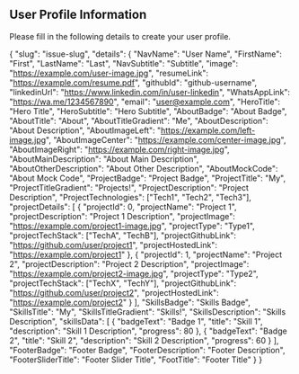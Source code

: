 <!-- Issues template -->
## User Profile Information

Please fill in the following details to create your user profile.

{
  "slug": "issue-slug",
  "details": {
    "NavName": "User Name",
    "FirstName": "First",
    "LastName": "Last",
    "NavSubtitle": "Subtitle",
    "image": "https://example.com/user-image.jpg",
    "resumeLink": "https://example.com/resume.pdf",
    "githubId": "github-username",
    "linkedinUrl": "https://www.linkedin.com/in/user-linkedin",
    "WhatsAppLink": "https://wa.me/1234567890",
    "email": "user@example.com",
    "HeroTitle": "Hero Title",
    "HeroSubtitle": "Hero Subtitle",
    "AboutBadge": "About Badge",
    "AboutTitle": "About",
    "AboutTitleGradient": "Me",
    "AboutDescription": "About Description",
    "AboutImageLeft": "https://example.com/left-image.jpg",
    "AboutImageCenter": "https://example.com/center-image.jpg",
    "AboutImageRight": "https://example.com/right-image.jpg",
    "AboutMainDescription": "About Main Description",
    "AboutOtherDescription": "About Other Description",
    "AboutMockCode": "About Mock Code",
    "ProjectBadge": "Project Badge",
    "ProjectTitle": "My",
    "ProjectTitleGradient": "Projects!",
    "ProjectDescription": "Project Description",
    "ProjectTechnologies": ["Tech1", "Tech2", "Tech3"],
    "projectDetails": [
      {
        "projectId": 0,
        "projectName": "Project 1",
        "projectDescription": "Project 1 Description",
        "projectImage": "https://example.com/project1-image.jpg",
        "projectType": "Type1",
        "projectTechStack": ["TechA", "TechB"],
        "projectGithubLink": "https://github.com/user/project1",
        "projectHostedLink": "https://example.com/project1"
      },
      {
        "projectId": 1,
        "projectName": "Project 2",
        "projectDescription": "Project 2 Description",
        "projectImage": "https://example.com/project2-image.jpg",
        "projectType": "Type2",
        "projectTechStack": ["TechX", "TechY"],
        "projectGithubLink": "https://github.com/user/project2",
        "projectHostedLink": "https://example.com/project2"
      }
    ],
    "SkillsBadge": "Skills Badge",
    "SkillsTitle": "My",
    "SkillsTitleGradient": "Skills!",
    "SkillsDescription": "Skills Description",
    "skillsData": [
      {
        "badgeText": "Badge 1",
        "title": "Skill 1",
        "description": "Skill 1 Description",
        "progress": 80
      },
      {
        "badgeText": "Badge 2",
        "title": "Skill 2",
        "description": "Skill 2 Description",
        "progress": 60
      }
    ],
    "FooterBadge": "Footer Badge",
    "FooterDescription": "Footer Description",
    "FooterSliderTitle": "Footer Slider Title",
    "FootTitle": "Footer Title"
  }
}